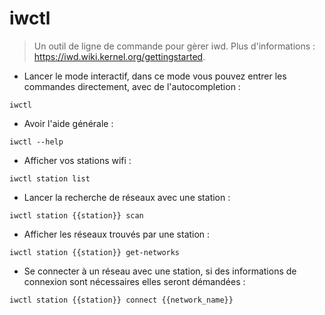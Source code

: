 # iwctl

> Un outil de ligne de commande pour gèrer iwd.
> Plus d'informations : <https://iwd.wiki.kernel.org/gettingstarted>.

- Lancer le mode interactif, dans ce mode vous pouvez entrer les commandes directement, avec de l'autocompletion :

`iwctl`

- Avoir l'aide générale :

`iwctl --help`

- Afficher vos stations wifi :

`iwctl station list`

- Lancer la recherche de réseaux avec une station :

`iwctl station {{station}} scan`

- Afficher les réseaux trouvés par une station :

`iwctl station {{station}} get-networks`

- Se connecter à un réseau avec une station, si des informations de connexion sont nécessaires elles seront démandées :

`iwctl station {{station}} connect {{network_name}}`
